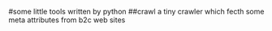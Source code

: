 #some little tools written by python
##crawl
    a tiny crawler which fecth some meta attributes from b2c web sites